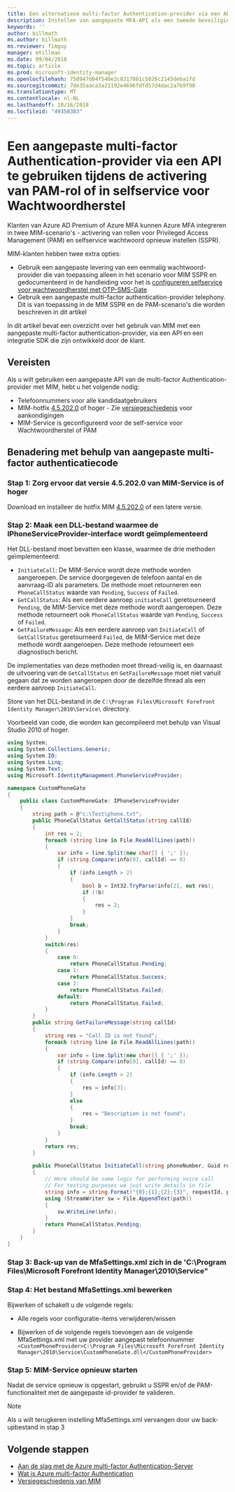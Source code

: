 ```yaml
---
title: Een alternatieve multi-factor Authentication-provider via een API om PAM te activeren of in scenario SSPR | Microsoft Docs
description: Instellen van aangepaste MFA-API als een tweede beveiligingslaag wanneer uw gebruikers rollen in Privileged Access Management activeren en gebruiken van de selfservice voor wachtwoordherstel.
keywords: ''
author: billmath
ms.author: billmath
ms.reviewer: fimguy
manager: mtillman
ms.date: 09/04/2018
ms.topic: article
ms.prod: microsoft-identity-manager
ms.openlocfilehash: 750947d04f540e2c8317861c5826c2145deba1fd
ms.sourcegitcommit: 7de35aaca3a21192e4696fdfd57d4dac2a7b9f90
ms.translationtype: MT
ms.contentlocale: nl-NL
ms.lasthandoff: 10/16/2018
ms.locfileid: "49358383"
---
```

# <a name="use-a-custom-multi-factor-authentication-provider-via-an-api-during-pam-role-activation-or-in-sspr"></a>Een aangepaste multi-factor Authentication-provider via een API te gebruiken tijdens de activering van PAM-rol of in selfservice voor Wachtwoordherstel

Klanten van Azure AD Premium of Azure MFA kunnen Azure MFA integreren in twee MIM-scenario's - activering van rollen voor Privileged Access Management (PAM) en selfservice wachtwoord opnieuw instellen (SSPR).

MIM-klanten hebben twee extra opties:

 - Gebruik een aangepaste levering van een eenmalig wachtwoord-provider die van toepassing alleen in het scenario voor MIM SSPR en gedocumenteerd in de handleiding voor het is [configureren selfservice voor wachtwoordherstel met OTP-SMS-Gate](https://docs.microsoft.com/en-us/previous-versions/mim/hh824692(v=ws.10))
 - Gebruik een aangepaste multi-factor authentication-provider telephony. Dit is van toepassing in de MIM SSPR en de PAM-scenario's die worden beschreven in dit artikel

In dit artikel bevat een overzicht over het gebruik van MIM met een aangepaste multi-factor authentication-provider, via een API en een integratie SDK die zijn ontwikkeld door de klant.  

## <a name="prerequisites"></a>Vereisten

Als u wilt gebruiken een aangepaste API van de multi-factor Authentication-provider met MIM, hebt u het volgende nodig:

- Telefoonnummers voor alle kandidaatgebruikers
- MIM-hotfix [4.5.202.0](https://www.microsoft.com/download/details.aspx?id=57278) of hoger - Zie [versiegeschiedenis](/reference/version-history.md) voor aankondigingen
- MIM-Service is geconfigureerd voor de self-service voor Wachtwoordherstel of PAM

## <a name="approach-using-custom-multi-factor-authentication-code"></a>Benadering met behulp van aangepaste multi-factor authenticatiecode

### <a name="step-1-ensure-mim-service-is-at-version-452020-or-later"></a>Stap 1: Zorg ervoor dat versie 4.5.202.0 van MIM-Service is of hoger

Download en installeer de hotfix MIM [4.5.202.0](https://www.microsoft.com/download/details.aspx?id=57278) of een latere versie.

### <a name="step-2-create-a-dll-which-implements-the-iphoneserviceprovider-interface"></a>Stap 2: Maak een DLL-bestand waarmee de IPhoneServiceProvider-interface wordt geïmplementeerd

Het DLL-bestand moet bevatten een klasse, waarmee de drie methoden geïmplementeerd:

- `InitiateCall`: De MIM-Service wordt deze methode worden aangeroepen. De service doorgegeven de telefoon aantal en de aanvraag-ID als parameters.  De methode moet retourneren een `PhoneCallStatus` waarde van `Pending`, `Success` of `Failed`.
- `GetCallStatus`: Als een eerdere aanroep `initiateCall` geretourneerd `Pending`, de MIM-Service met deze methode wordt aangeroepen. Deze methode retourneert ook `PhoneCallStatus` waarde van `Pending`, `Success` of `Failed`.
- `GetFailureMessage`: Als een eerdere aanroep van `InitiateCall` of `GetCallStatus` geretourneerd `Failed`, de MIM-Service met deze methode wordt aangeroepen. Deze methode retourneert een diagnostisch bericht.

De implementaties van deze methoden moet thread-veilig is, en daarnaast de uitvoering van de `GetCallStatus` en `GetFailureMessage` moet niet vanuit gegaan dat ze worden aangeroepen door de dezelfde thread als een eerdere aanroep `InitiateCall`.

Store van het DLL-bestand in de `C:\Program Files\Microsoft Forefront Identity Manager\2010\Service\` directory.

Voorbeeld van code, die worden kan gecompileerd met behulp van Visual Studio 2010 of hoger.

```csharp
using System;
using System.Collections.Generic;
using System.IO;
using System.Linq;
using System.Text;
using Microsoft.IdentityManagement.PhoneServiceProvider;

namespace CustomPhoneGate
{
    public class CustomPhoneGate: IPhoneServiceProvider
    {
        string path = @"c:\Test\phone.txt";
        public PhoneCallStatus GetCallStatus(string callId)
        {
            int res = 2;
            foreach (string line in File.ReadAllLines(path))
            {
                var info = line.Split(new char[] { ';' });
                if (string.Compare(info[0], callId) == 0)
                {
                    if (info.Length > 2)
                    {
                        bool b = Int32.TryParse(info[2], out res);
                        if (!b)
                        {
                            res = 2;
                        }
                    }
                    break;
                }
            }
            switch(res)
            {
                case 0:
                    return PhoneCallStatus.Pending;
                case 1:
                    return PhoneCallStatus.Success;
                case 2:
                    return PhoneCallStatus.Failed;
                default:
                    return PhoneCallStatus.Failed;
            }       
        }
        public string GetFailureMessage(string callId)
        {
            string res = "Call ID is not found";
            foreach (string line in File.ReadAllLines(path))
            {
                var info = line.Split(new char[] { ';' });
                if (string.Compare(info[0], callId) == 0)
                {
                    if (info.Length > 2)
                    {
                        res = info[3];
                    }
                    else
                    {
                        res = "Description is not found";
                    }
                    break;
                }
            }
            return res;            
        }
        
        public PhoneCallStatus InitiateCall(string phoneNumber, Guid requestId, Dictionary<string,object> deliveryAttributes)
        {
            // Here should be some logic for performing voice call
            // For testing purposes we just write details in file             
            string info = string.Format("{0};{1};{2};{3}", requestId, phoneNumber, 0, string.Empty);
            using (StreamWriter sw = File.AppendText(path))
            {
                sw.WriteLine(info);                
            }
            return PhoneCallStatus.Pending;    
        }
    }
}
```
### <a name="step-3-backup-the-mfasettingsxml-located-in-the-cprogram-filesmicrosoft-forefront-identity-manager2010service"></a>Stap 3: Back-up van de MfaSettings.xml zich in de 'C:\Program Files\Microsoft Forefront Identity Manager\2010\Service"

### <a name="step-4-edit-the-mfasettingsxml-file"></a>Stap 4: Het bestand MfaSettings.xml bewerken

Bijwerken of schakelt u de volgende regels:

- Alle regels voor configuratie-items verwijderen/wissen 

- Bijwerken of de volgende regels toevoegen aan de volgende MfaSettings.xml met uw provider aangepast telefoonnummer <br>
`<CustomPhoneProvider>C:\Program Files\Microsoft Forefront Identity Manager\2010\Service\CustomPhoneGate.dll</CustomPhoneProvider>`

### <a name="step-5-restart-mim-service"></a>Stap 5: MIM-Service opnieuw starten

Nadat de service opnieuw is opgestart, gebruikt u SSPR en/of de PAM-functionaliteit met de aangepaste id-provider te valideren.

> [!NOTE] 
> Als u wilt terugkeren instelling MfaSettings.xml vervangen door uw back-upbestand in stap 3


## <a name="next-steps"></a>Volgende stappen

- [Aan de slag met de Azure multi-factor Authentication-Server](https://docs.microsoft.com/en-us/azure/active-directory/authentication/howto-mfaserver-deploy)
- [Wat is Azure multi-factor Authentication](https://docs.microsoft.com/azure/multi-factor-authentication/multi-factor-authentication)
- [Versiegeschiedenis van MIM](./reference/version-history.md)
